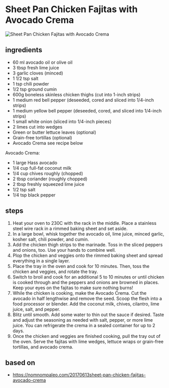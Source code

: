 # Sheet Pan Chicken Fajitas with Avocado Crema

![Sheet Pan Chicken Fajitas with Avocado Crema](https://recipes.ratcliffefamily.org/images/sheet-pan-chicken-fajitas-with-avocado-crema.jpg)

## ingredients

- 60 ml avocado oil or olive oil
- 3 tbsp fresh lime juice
- 3 garlic cloves (minced)
- 1 1/2 tsp salt
- 1 tsp chili powder
- 1/2 tsp ground cumin
- 600g boneless skinless chicken thighs (cut into 1-inch strips)
- 1 medium red bell pepper (deseeded, cored and sliced into 1/4-inch strips)
- 1 medium yellow bell pepper (deseeded, cored, and sliced into 1/4-inch strips)
- 1 small white onion (sliced into 1/4-inch pieces)
- 2 limes cut into wedges
- Green or butter lettuce leaves (optional)
- Grain-free tortillas (optional)
- Avocado Crema see recipe below

Avocado Crema:

- 1 large Hass avocado
- 1/4 cup full-fat coconut milk
- 1/4 cup chives roughly (chopped)
- 2 tbsp coriander (roughly chopped)
- 2 tbsp freshly squeezed lime juice
- 1/2 tsp salt
- 1/4 tsp black pepper

## steps

1. Heat your oven to 230C with the rack in the middle. Place a stainless steel wire rack in a rimmed baking sheet and set aside.
2. In a large bowl, whisk together the avocado oil, lime juice, minced garlic, kosher salt, chili powder, and cumin.
3. Add the chicken thigh strips to the marinade. Toss in the sliced peppers and onions, too. Use your hands to combine well.
4. Plop the chicken and veggies onto the rimmed baking sheet and spread everything in a single layer.
5. Place the tray in the oven and cook for 10 minutes. Then, toss the chicken and veggies, and rotate the tray.
6. Switch to broil and cook for an additional 5 to 10 minutes or until chicken is cooked through and the peppers and onions are browned in places. Keep your eyes on the fajitas to make sure nothing burns!
7. While the chicken is cooking, make the Avocado Crema. Cut the avocado in half lengthwise and remove the seed. Scoop the flesh into a food processor or blender. Add the coconut milk, chives, cilantro, lime juice, salt, and pepper.
8. Blitz until smooth. Add some water to thin out the sauce if desired. Taste and adjust the seasoning as needed with salt, pepper, or more lime juice. You can refrigerate the crema in a sealed container for up to 2 days.
9. Once the chicken and veggies are finished cooking, pull the tray out of the oven. Serve the fajitas with lime wedges, lettuce wraps or grain-free tortillas, and avocado crema.

## based on

- https://nomnompaleo.com/20170613sheet-pan-chicken-fajitas-avocado-crema
